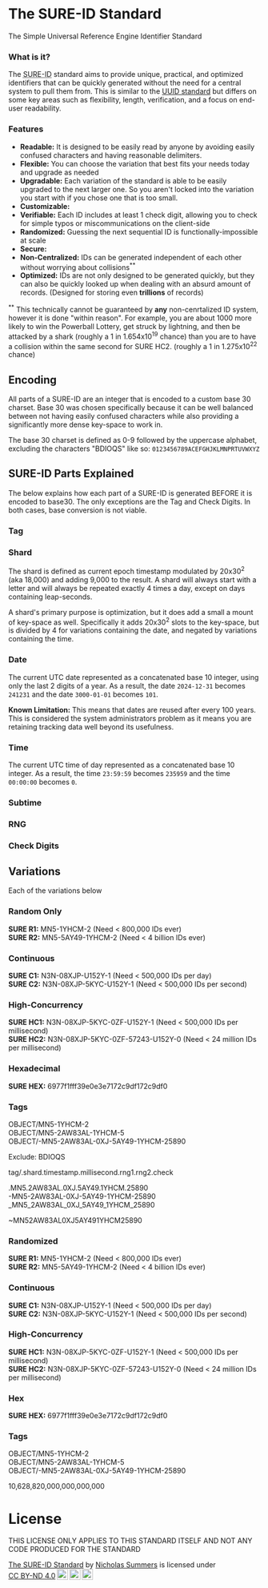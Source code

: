 # The SURE-ID Standard

The Simple Universal Reference Engine Identifier Standard

### What is it?

The <abbr title="Simple Universal Reference Engine Identifier">SURE-ID</abbr> standard aims to
provide unique, practical, and optimized identifiers that can be quickly generated without the need
for a central system to pull them from. This is similar to the
[UUID standard](https://en.wikipedia.org/wiki/Universally_unique_identifier) but differs on some key
areas such as flexibility, length, verification, and a focus on end-user readability.

### Features

- **Readable:** It is designed to be easily read by anyone by avoiding easily confused characters and having reasonable delimiters.
- **Flexible:** You can choose the variation that best fits your needs today and upgrade as needed
- **Upgradable:** Each variation of the standard is able to be easily upgraded to the next larger one. So you aren't locked into the variation you start with if you chose one that is too small.
- **Customizable:** 
- **Verifiable:** Each ID includes at least 1 check digit, allowing you to check for simple typos or miscommunications on the client-side
- **Randomized:** Guessing the next sequential ID is functionally-impossible at scale
- **Secure:** 
- **Non-Centralized:** IDs can be generated independent of each other without worrying about collisions<sup>**</sup>
- **Optimized:** IDs are not only designed to be generated quickly, but they can also be quickly looked up when dealing with an absurd amount of records. (Designed for storing even **trillions** of records)

<sup>**</sup> This technically cannot be guaranteed by **any** non-cenrtalized ID system, however it
is done "within reason". For example, you are about 1000 more likely to win the Powerball Lottery, get struck
by lightning, and then be attacked by a shark (roughly a 1 in 1.654x10<sup>19</sup> chance) than you
are to have a collision within the same second for SURE HC2. (roughly a 1 in 1.275x10<sup>22</sup> chance)

## Encoding

All parts of a SURE-ID are an integer that is encoded to a custom base 30 charset. Base 30 was
chosen specifically because it can be well balanced between not having easily confused characters
while also providing a significantly more dense key-space to work in.

The base 30 charset is defined as 0-9 followed by the uppercase alphabet, excluding the characters "BDIOQS" like so: `0123456789ACEFGHJKLMNPRTUVWXYZ`

## SURE-ID Parts Explained

The below explains how each part of a SURE-ID is generated BEFORE it is encoded to base30. The only
exceptions are the Tag and Check Digits. In both cases, base conversion is not viable.

### Tag

### Shard
The shard is defined as current epoch timestamp modulated by 20x30<sup>2</sup> (aka 18,000) and
adding 9,000 to the result. A shard will always start with a letter and will always be repeated
exactly 4 times a day, except on days containing leap-seconds.

A shard's primary purpose is optimization, but it does add a small a mount of key-space as well.
Specifically it adds 20x30<sup>2</sup> slots to the key-space, but is divided by 4 for variations
containing the date, and negated by variations containing the time.

### Date

The current UTC date represented as a concatenated base 10 integer, using only the last 2 digits of
a year. As a result, the date `2024-12-31` becomes `241231` and the date `3000-01-01` becomes `101`.

**Known Limitation:** This means that dates are reused after every 100 years. This is considered the
system administrators problem as it means you are retaining tracking data well beyond its usefulness.

### Time

The current UTC time of day represented as a concatenated base 10 integer. As a result, the time
`23:59:59` becomes `235959` and the time `00:00:00` becomes `0`.

### Subtime



### RNG
### Check Digits



## Variations

Each of the variations below 

### Random Only
**SURE R1:** MN5-1YHCM-2 (Need < 800,000 IDs ever)<br>
**SURE R2:** MN5-5AY49-1YHCM-2 (Need < 4 billion IDs ever)<br>

### Continuous
**SURE C1:** N3N-08XJP-U152Y-1 (Need < 500,000 IDs per day)<br>
**SURE C2:** N3N-08XJP-5KYC-U152Y-1 (Need < 500,000 IDs per second)<br>

### High-Concurrency
**SURE HC1:** N3N-08XJP-5KYC-0ZF-U152Y-1 (Need < 500,000 IDs per millisecond)<br>
**SURE HC2:** N3N-08XJP-5KYC-0ZF-57243-U152Y-0 (Need < 24 million IDs per millisecond)<br>

### Hexadecimal
**SURE HEX:** 6977f1fff39e0e3e7172c9df172c9df0<br>

### Tags
OBJECT/MN5-1YHCM-2<br>
OBJECT/MN5-2AW83AL-1YHCM-5<br>
OBJECT/-MN5-2AW83AL-0XJ-5AY49-1YHCM-25890<br>


Exclude: BDIOQS

tag/.shard.timestamp.millisecond.rng1.rng2.check

.MN5.2AW83AL.0XJ.5AY49.1YHCM.25890<br>
-MN5-2AW83AL-0XJ-5AY49-1YHCM-25890<br>
_MN5_2AW83AL_0XJ_5AY49_1YHCM_25890

~MN52AW83AL0XJ5AY491YHCM25890

### Randomized
**SURE R1:** MN5-1YHCM-2 (Need < 800,000 IDs ever)<br>
**SURE R2:** MN5-5AY49-1YHCM-2 (Need < 4 billion IDs ever)<br>

### Continuous
**SURE C1:** N3N-08XJP-U152Y-1 (Need < 500,000 IDs per day)<br>
**SURE C2:** N3N-08XJP-5KYC-U152Y-1 (Need < 500,000 IDs per second)<br>

### High-Concurrency
**SURE HC1:** N3N-08XJP-5KYC-0ZF-U152Y-1 (Need < 500,000 IDs per millisecond)<br>
**SURE HC2:** N3N-08XJP-5KYC-0ZF-57243-U152Y-0 (Need < 24 million IDs per millisecond)<br>

### Hex
**SURE HEX:** 6977f1fff39e0e3e7172c9df172c9df0<br>

### Tags
OBJECT/MN5-1YHCM-2<br>
OBJECT/MN5-2AW83AL-1YHCM-5<br>
OBJECT/-MN5-2AW83AL-0XJ-5AY49-1YHCM-25890<br>

10,628,820,000,000,000,000


# License

THIS LICENSE ONLY APPLIES TO THIS STANDARD ITSELF AND NOT ANY CODE PRODUCED FOR THE STANDARD

<p xmlns:cc="http://creativecommons.org/ns#" xmlns:dct="http://purl.org/dc/terms/"><a property="dct:title" rel="cc:attributionURL" href="https://github.com/ProjectCleverWeb/SURE-ID-Standard">The SURE-ID Standard</a> by <a rel="cc:attributionURL dct:creator" property="cc:attributionName" href="https://github.com/ProjectCleverWeb">Nicholas Summers</a> is licensed under <a href="https://creativecommons.org/licenses/by-nd/4.0/?ref=chooser-v1" target="_blank" rel="license noopener noreferrer" style="display:inline-block;">CC BY-ND 4.0<img style="height:22px!important;margin-left:3px;vertical-align:text-bottom;" src="https://mirrors.creativecommons.org/presskit/icons/cc.svg?ref=chooser-v1" alt=""><img style="height:22px!important;margin-left:3px;vertical-align:text-bottom;" src="https://mirrors.creativecommons.org/presskit/icons/by.svg?ref=chooser-v1" alt=""><img style="height:22px!important;margin-left:3px;vertical-align:text-bottom;" src="https://mirrors.creativecommons.org/presskit/icons/nd.svg?ref=chooser-v1" alt=""></a></p>
